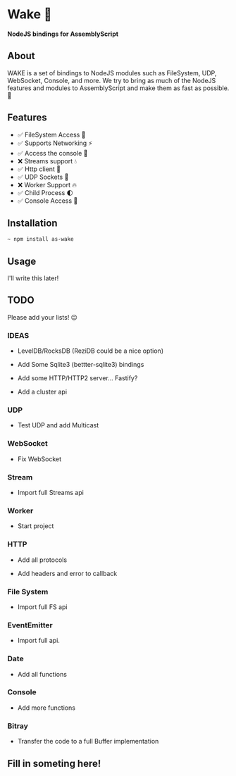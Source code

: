# Wake 🌊
**NodeJS bindings for AssemblyScript**

## About

WAKE is a set of bindings to NodeJS modules such as FileSystem, UDP, WebSocket, Console, and more. We try to bring as much of the NodeJS features and modules to AssemblyScript and make them as fast as possible. 🚀

## Features
- ✅ FileSystem Access 💾
- ✅ Supports Networking ⚡
- ✅ Access the console 💬
- ❌ Streams support 💧
- ✅ Http client 📨
- ✅ UDP Sockets 🌠
- ❌ Worker Support 🔥
- ✅ Child Process 🌓
- ✅ Console Access 📝

## Installation

```bash
~ npm install as-wake
```

## Usage

I'll write this later!

## TODO

Please add your lists! 😉

### IDEAS

- LevelDB/RocksDB (ReziDB could be a nice option)

- Add Some Sqlite3 (bettter-sqlite3) bindings

- Add some HTTP/HTTP2 server... Fastify?

- Add a cluster api

### UDP

- Test UDP and add Multicast

### WebSocket

- Fix WebSocket

### Stream

- Import full Streams api

### Worker

- Start project

### HTTP

- Add all protocols

- Add headers and error to callback

### File System

- Import full FS api

### EventEmitter

- Import full api.

### Date

- Add all functions

### Console

- Add more functions

### Bitray

- Transfer the code to a full Buffer implementation

## Fill in someting here!